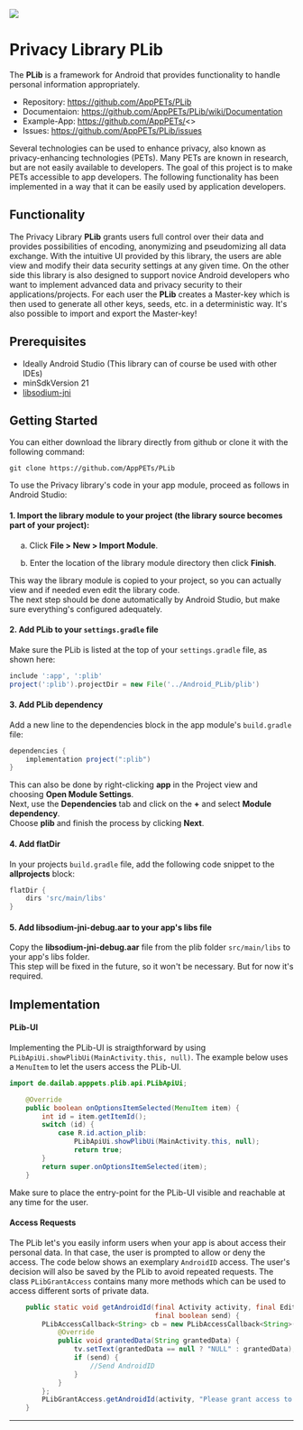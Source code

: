 [<img src="https://app-pets.org/img/AppPETS-Logo-de.png">](https://app-pets.org/home/)

# Privacy Library PLib


The __PLib__ is a framework for Android that provides functionality to handle personal information appropriately.

- Repository: https://github.com/AppPETs/PLib
- Documentaion: https://github.com/AppPETs/PLib/wiki/Documentation
- Example-App: https://github.com/AppPETs/<>
- Issues: https://github.com/AppPETs/PLib/issues

Several technologies can be used to enhance privacy, also known as privacy-enhancing technologies (PETs). Many PETs are known in research, but are not easily available to developers. The goal of this project is to make PETs accessible to app developers. The following functionality has been implemented in a way that it can be easily used by application developers.

## Functionality

The Privacy Library __PLib__ grants users full control over their data and provides possibilities of encoding, anonymizing and pseudomizing all data exchange. With the intuitive UI provided by this library, 
the users are able view and modify their data security settings at any given time. On the other side this library is also designed to support novice Android developers who want to implement advanced 
data and privacy security to their applications/projects.
For each user the __PLib__ creates a Master-key which is then used to generate all other keys, seeds, etc. in a deterministic way. It's also possible to import and export the Master-key!

## Prerequisites

* Ideally Android Studio (This library can of course be used with other IDEs)
* minSdkVersion 21
* [libsodium-jni](https://github.com/joshjdevl/libsodium-jni)

## Getting Started

You can either download the library directly from github or clone it with the following command:

```
git clone https://github.com/AppPETs/PLib
``` 

To use the Privacy library's code in your app module, proceed as follows in Android Studio:

#### __1. Import the library module to your project (the library source becomes part of your project):__

&nbsp;&nbsp;&nbsp;&nbsp;&nbsp;a. Click __File > New > Import Module__.

&nbsp;&nbsp;&nbsp;&nbsp;&nbsp;b. Enter the location of the library module directory then click __Finish__.

This way the library module is copied to your project, so you can actually view and if needed even edit the library code.  
The next step should be done automatically by Android Studio, but make sure everything's configured adequately.

#### __2. Add PLib to your `settings.gradle` file__


Make sure the PLib is listed at the top of your `settings.gradle` file, as shown here:

```gradle
include ':app', ':plib'
project(':plib').projectDir = new File('../Android_PLib/plib')
```

#### __3. Add PLib dependency__

Add a new line to the dependencies block in the app module's `build.gradle` file:

```gradle
dependencies {
    implementation project(":plib")
}
```

This can also be done by right-clicking __app__ in the Project view and choosing __Open Module Settings__.  
Next, use the __Dependencies__ tab and click on the __+__ and select 
__Module dependency__.  
Choose __plib__ and finish the process by clicking __Next__.

#### __4. Add flatDir__

In your projects `build.gradle` file, add the following code snippet to the __allprojects__ block:

```gradle
flatDir {
    dirs 'src/main/libs'
}
``` 

#### __5. Add libsodium-jni-debug.aar to your app's libs file__

Copy the __libsodium-jni-debug.aar__ file from the plib folder `src/main/libs` to your app's libs folder.  
This step will be fixed in the future, so it won't be necessary. But for now it's required.

## Implementation

#### PLib-UI

Implementing the PLib-UI is straigthforward by using `PLibApiUi.showPlibUi(MainActivity.this, null)`. The example below uses a `MenuItem` to let the users access the PLib-UI.  

```java
import de.dailab.apppets.plib.api.PLibApiUi;

    @Override
    public boolean onOptionsItemSelected(MenuItem item) {
        int id = item.getItemId();
        switch (id) {
            case R.id.action_plib:
                PLibApiUi.showPlibUi(MainActivity.this, null);
                return true;
        }
        return super.onOptionsItemSelected(item);
    }
```
Make sure to place the entry-point for the PLib-UI visible and reachable at any time for the user.

#### Access Requests

The PLib let's you easily inform users when your app is about access their personal data. In that case, the user is prompted to
allow or deny the access. The code below shows an exemplary `AndroidID` access. The user's decision will also be saved by the PLib
to avoid repeated requests. The class `PLibGrantAccess` contains many more methods which can be used to access different sorts of 
private data.

```java
    public static void getAndroidId(final Activity activity, final EditText tv,
                                    final boolean send) {
        PLibAccessCallback<String> cb = new PLibAccessCallback<String>() {
            @Override
            public void grantedData(String grantedData) {
                tv.setText(grantedData == null ? "NULL" : grantedData);
                if (send) {
                    //Send AndroidID
                }
            }
        };
        PLibGrantAccess.getAndroidId(activity, "Please grant access to the android id", cb, true);
    }
```

---

